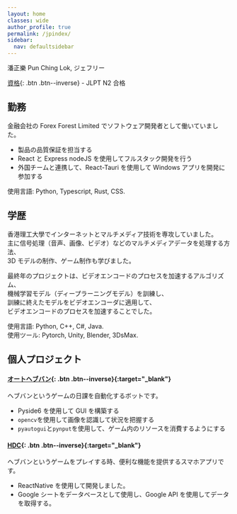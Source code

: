 ```yaml
---
layout: home
classes: wide
author_profile: true
permalink: /jpindex/
sidebar:
  nav: defaultsidebar
---
```


潘正樂 Pun Ching Lok, ジェフリー

[資格](/qualification/){: .btn .btn--inverse} - JLPT N2 合格

## 勤務

金融会社の Forex Forest Limited でソフトウェア開発者として働いていました。

- 製品の品質保証を担当する
- React と Express nodeJS を使用してフルスタック開発を行う
- 外国チームと連携して、React-Tauri を使用して Windows アプリを開発に参加する

使用言語: Python, Typescript, Rust, CSS.

## 学歴

香港理工大學でインターネットとマルチメディア技術を専攻していました。 \
主に信号処理（音声、画像、ビデオ）などのマルチメディアデータを処理する方法、\
3D モデルの制作、ゲーム制作も学びました。

最終年のプロジェクトは、ビデオエンコードのプロセスを加速するアルゴリズム、\
機械学習モデル（ディープラーニングモデル）を訓練し、\
訓練に終えたモデルをビデオエンコーダに適用して、\
ビデオエンコードのプロセスを加速することでした。

使用言語: Python, C++, C#, Java. \
使用ツール: Pytorch, Unity, Blender, 3DsMax.

## 個人プロジェクト

#### [オートヘブバン](https://github.com/jeffreytano/AutoHvbn){: .btn .btn--inverse}{:target="\_blank"}

ヘブバンというゲームの日課を自動化するボットです。

- Pyside6 を使用して GUI を構築する
- `opencv`を使用して画像を認識して状況を把握する
- `pyautogui`と`pynput`を使用して、ゲーム内のリソースを消費するようにする

#### [HDC](https://github.com/jeffreytano/HDC){: .btn .btn--inverse}{:target="\_blank"}

ヘブバンというゲームをプレイする時、便利な機能を提供するスマホアプリです。

- ReactNative を使用して開発しました。
- Google シートをデータベースとして使用し、Google API を使用してデータを取得する。

<!--

I am a undergraduate student in The Hong Kong Polytechnic University, major in Internet and Multimedia Technology.
Most of my courses were studying signal processing and programming. I experienced C++, C#, Java, Pascal, Python.
My final year project is Fast Algorithms for Versatile Video Coding,  it is basically training a machine learning model (deep learning model) for a video encoder, trying to skip some unlikely options for it to speed up the video encoding process.

Also, as a enthusiast of Japanese culture, I learn Japenese by mostly self studying and barely able to communicate in Japanese.
Watching anime and streams from both Japan and NA is my daily entertainment.  I would say my english and japanese are getting better just because of watching streams.

自己紹介　日本語ヴァージョン

僕の名前は潘正樂、香港人です。　
香港理工大学で勉強している大学生です。2022年の夏で卒業。
日本の文化とエンターテインメントが好きで、ある程度日本語に自習しました   -->

<!-- [Primary Button Text](/blenderwork/){: .btn .btn--primary} -->

<!-- ## Gaming and YouTube
[Miko sleep well3](/page1/){: .btn--primary}
[testing2](/test1/)
[EIE3103](/LectureNotes/EIE3103/)

[LectureNotes](/LectureNotes/) -->
